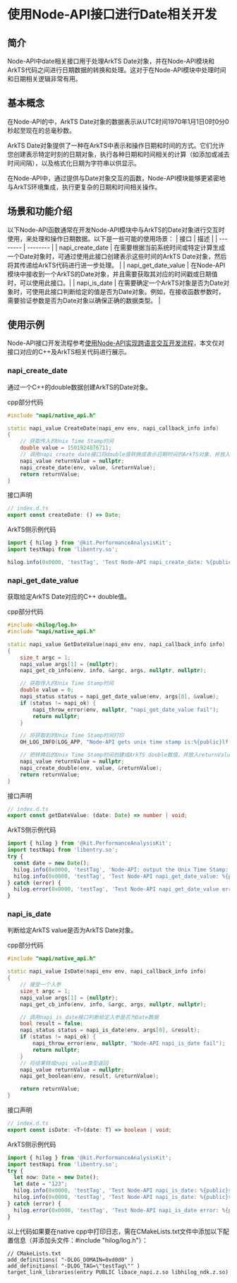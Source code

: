 # 使用Node-API接口进行Date相关开发

## 简介

Node-API中date相关接口用于处理ArkTS Date对象，并在Node-API模块和ArkTS代码之间进行日期数据的转换和处理。这对于在Node-API模块中处理时间和日期相关逻辑非常有用。

## 基本概念

在Node-API的中，ArkTS Date对象的数据表示从UTC时间1970年1月1日0时0分0秒起至现在的总毫秒数。

ArkTS Date对象提供了一种在ArkTS中表示和操作日期和时间的方式。它们允许您创建表示特定时刻的日期对象，执行各种日期和时间相关的计算（如添加或减去时间间隔），以及格式化日期为字符串以供显示。

在Node-API中，通过提供与Date对象交互的函数，Node-API模块能够更紧密地与ArkTS环境集成，执行更复杂的日期和时间相关操作。

## 场景和功能介绍

以下Node-API函数通常在开发Node-API模块中与ArkTS的Date对象进行交互时使用，来处理和操作日期数据。以下是一些可能的使用场景：
| 接口 | 描述 |
| -------- | -------- |
| napi_create_date | 在需要根据当前系统时间或特定计算生成一个Date对象时，可通过使用此接口创建表示这些时间的ArkTS Date对象，然后将其传递给ArkTS代码进行进一步处理。 |
| napi_get_date_value | 在Node-API模块中接收到一个ArkTS的Date对象，并且需要获取其对应的时间戳或日期值时，可以使用此接口。|
| napi_is_date | 在需要确定一个ArkTS对象是否为Date对象时，可使用此接口判断给定的值是否为Date对象。例如，在接收函数参数时，需要验证参数是否为Date对象以确保正确的数据类型。 |

## 使用示例

Node-API接口开发流程参考[使用Node-API实现跨语言交互开发流程](use-napi-process.md)，本文仅对接口对应的C++及ArkTS相关代码进行展示。

### napi_create_date

通过一个C++的double数据创建ArkTS的Date对象。

cpp部分代码

```cpp
#include "napi/native_api.h"

static napi_value CreateDate(napi_env env, napi_callback_info info)
{
    // 获取传入的Unix Time Stamp时间
    double value = 1501924876711;
    // 调用napi_create_date接口将double值转换成表示日期时间的ArkTS对象，并放入returnValue中
    napi_value returnValue = nullptr;
    napi_create_date(env, value, &returnValue);
    return returnValue;
}
```
<!-- @[napi_create_date](https://gitcode.com/openharmony/applications_app_samples/blob/master/code/DocsSample/ArkTS/NodeAPI/NodeAPIUse/NodeAPIDate/entry/src/main/cpp/napi_init.cpp) -->

接口声明

```ts
// index.d.ts
export const createDate: () => Date;
```
<!-- @[napi_create_date_api](https://gitcode.com/openharmony/applications_app_samples/blob/master/code/DocsSample/ArkTS/NodeAPI/NodeAPIUse/NodeAPIDate/entry/src/main/cpp/types/libentry/Index.d.ts) -->

ArkTS侧示例代码

```ts
import { hilog } from '@kit.PerformanceAnalysisKit';
import testNapi from 'libentry.so';

hilog.info(0x0000, 'testTag', 'Test Node-API napi_create_date: %{public}s', testNapi.createDate().toString());
```
<!-- @[ark_napi_create_date](https://gitcode.com/openharmony/applications_app_samples/blob/master/code/DocsSample/ArkTS/NodeAPI/NodeAPIUse/NodeAPIDate/entry/src/main/ets/pages/Index.ets) -->

### napi_get_date_value

获取给定ArkTS Date对应的C++ double值。

cpp部分代码

```cpp
#include <hilog/log.h>
#include "napi/native_api.h"

static napi_value GetDateValue(napi_env env, napi_callback_info info)
{
    size_t argc = 1;
    napi_value args[1] = {nullptr};
    napi_get_cb_info(env, info, &argc, args, nullptr, nullptr);

    // 获取传入的Unix Time Stamp时间
    double value = 0;
    napi_status status = napi_get_date_value(env, args[0], &value);
    if (status != napi_ok) {
        napi_throw_error(env, nullptr, "napi_get_date_value fail");
        return nullptr;
    }

    // 将获取到的Unix Time Stamp时间打印
    OH_LOG_INFO(LOG_APP, "Node-API gets unix time stamp is:%{public}lf.", value);

    // 把转换后的Unix Time Stamp时间创建成ArkTS double数值，并放入returnValue中
    napi_value returnValue = nullptr;
    napi_create_double(env, value, &returnValue);
    return returnValue;
}
```
<!-- @[napi_get_date_value](https://gitcode.com/openharmony/applications_app_samples/blob/master/code/DocsSample/ArkTS/NodeAPI/NodeAPIUse/NodeAPIDate/entry/src/main/cpp/napi_init.cpp) -->

接口声明

```ts
// index.d.ts
export const getDateValue: (date: Date) => number | void;
```
<!-- @[napi_get_date_value_api](https://gitcode.com/openharmony/applications_app_samples/blob/master/code/DocsSample/ArkTS/NodeAPI/NodeAPIUse/NodeAPIDate/entry/src/main/cpp/types/libentry/Index.d.ts) -->

ArkTS侧示例代码

```ts
import { hilog } from '@kit.PerformanceAnalysisKit';
import testNapi from 'libentry.so';
try {
  const date = new Date();
  hilog.info(0x0000, 'testTag', 'Node-API: output the Unix Time Stamp: %{public}d', date.getTime());
  hilog.info(0x0000, 'testTag', 'Test Node-API napi_get_date_value: %{public}d', testNapi.getDateValue(date));
} catch (error) {
  hilog.error(0x0000, 'testTag', 'Test Node-API napi_get_date_value error: %{public}s', error.message);
}
```
<!-- @[ark_napi_get_date_value](https://gitcode.com/openharmony/applications_app_samples/blob/master/code/DocsSample/ArkTS/NodeAPI/NodeAPIUse/NodeAPIDate/entry/src/main/ets/pages/Index.ets) -->

### napi_is_date

判断给定ArkTS value是否为ArkTS Date对象。

cpp部分代码

```cpp
#include "napi/native_api.h"

static napi_value IsDate(napi_env env, napi_callback_info info)
{
    // 接受一个入参
    size_t argc = 1;
    napi_value args[1] = {nullptr};
    napi_get_cb_info(env, info, &argc, args, nullptr, nullptr);

    // 调用napi_is_date接口判断给定入参是否为Date数据
    bool result = false;
    napi_status status = napi_is_date(env, args[0], &result);
    if (status != napi_ok) {
        napi_throw_error(env, nullptr, "Node-API napi_is_date fail");
        return nullptr;
    }
    // 将结果转成napi_value类型返回
    napi_value returnValue = nullptr;
    napi_get_boolean(env, result, &returnValue);

    return returnValue;
}
```
<!-- @[napi_is_date](https://gitcode.com/openharmony/applications_app_samples/blob/master/code/DocsSample/ArkTS/NodeAPI/NodeAPIUse/NodeAPIDate/entry/src/main/cpp/napi_init.cpp) -->

接口声明

```ts
// index.d.ts
export const isDate: <T>(date: T) => boolean | void;
```
<!-- @[napi_is_date_api](https://gitcode.com/openharmony/applications_app_samples/blob/master/code/DocsSample/ArkTS/NodeAPI/NodeAPIUse/NodeAPIDate/entry/src/main/cpp/types/libentry/Index.d.ts) -->

ArkTS侧示例代码

```ts
import { hilog } from '@kit.PerformanceAnalysisKit';
import testNapi from 'libentry.so';
try {
  let now: Date = new Date();
  let date = "123";
  hilog.info(0x0000, 'testTag', 'Test Node-API napi_is_date: %{public}s', testNapi.isDate(now));
  hilog.info(0x0000, 'testTag', 'Test Node-API napi_is_date: %{public}s', testNapi.isDate(date));
} catch (error) {
  hilog.error(0x0000, 'testTag', 'Test Node-API napi_is_date error: %{public}s', error.message);
}
```
<!-- @[ark_napi_is_date](https://gitcode.com/openharmony/applications_app_samples/blob/master/code/DocsSample/ArkTS/NodeAPI/NodeAPIUse/NodeAPIDate/entry/src/main/ets/pages/Index.ets) -->

以上代码如果要在native cpp中打印日志，需在CMakeLists.txt文件中添加以下配置信息（并添加头文件：#include "hilog/log.h"）：

```text
// CMakeLists.txt
add_definitions( "-DLOG_DOMAIN=0xd0d0" )
add_definitions( "-DLOG_TAG=\"testTag\"" )
target_link_libraries(entry PUBLIC libace_napi.z.so libhilog_ndk.z.so)
```
